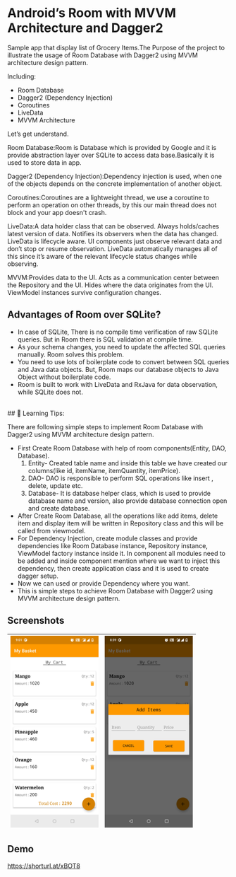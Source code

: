 # Android’s Room with MVVM Architecture and Dagger2

Sample app that display list of Grocery Items.The Purpose of the project to illustrate the usage of Room Database with Dagger2 using MVVM architecture
design pattern.<br/>

Including:  
 * Room Database
 * Dagger2 (Dependency Injection)
 * Coroutines
 * LiveData
 * MVVM Architecture

Let’s get understand.

Room Database:Room is Database which is provided by Google and it is provide abstraction layer over SQLite to access data base.Basically it is
used to store data in app.

Dagger2 (Dependency Injection):Dependency injection is used, when one of the objects depends on the concrete implementation of another object.

Coroutines:Coroutines are a lightweight thread, we use a coroutine to perform an operation on other threads, by this our main thread does not block
and your app doesn't crash.

LiveData:A data holder class that can be observed. Always holds/caches latest version of data. Notifies its observers when the data has changed.
LiveData is lifecycle aware. UI components just observe relevant data and don’t stop or resume observation. LiveData automatically manages all
of this since it’s aware of the relevant lifecycle status changes while observing.

MVVM:Provides data to the UI. Acts as a communication center between the Repository and the UI. Hides where the data originates from the UI.
ViewModel instances survive configuration changes.

## Advantages of Room over SQLite?
* In case of SQLite, There is no compile time verification of raw SQLite queries. But in Room there is SQL validation at compile time.
* As your schema changes, you need to update the affected SQL queries manually. Room solves this problem.
* You need to use lots of boilerplate code to convert between SQL queries and Java data objects. But, Room maps our database objects to Java Object without boilerplate code.
* Room is built to work with LiveData and RxJava for data observation, while SQLite does not.

<br/>
## 🚀 Learning Tips:

 There are following simple steps to implement Room Database with Dagger2 using MVVM architecture design pattern.
  - First Create Room Database with help of room components(Entity, DAO, Database).
    1. Entity- Created table name and inside this table we have created our columns(like id, itemName, itemQuantity, itemPrice).
    2. DAO- DAO is responsible to perform SQL operations like insert , delete, update etc.
    3. Database- It is database helper class, which is used to provide database name and version, also provide database connection
    open and create database.
  - After Create Room Database, all the operations like add items, delete item and display item will be written in Repository class and this will be
    called from viewmodel.
  - For Dependency Injection, create module classes and provide dependencies like Room Database instance, Repository instance, ViewModel factory instance
    inside it. In component all modules need to be added and inside component mention where we want to inject this dependency, then create application class
    and it is used to create dagger setup.
  - Now we can used or provide Dependency where you want.
  - This is simple steps to achieve Room Database with Dagger2 using MVVM architecture design pattern.

## Screenshots
|<img src="screenshots/my_cart.jpg" width=200/>|<img src="screenshots/add_item.jpg" width=200/>|
|:----:|:----:|

## Demo
https://shorturl.at/xBOT8